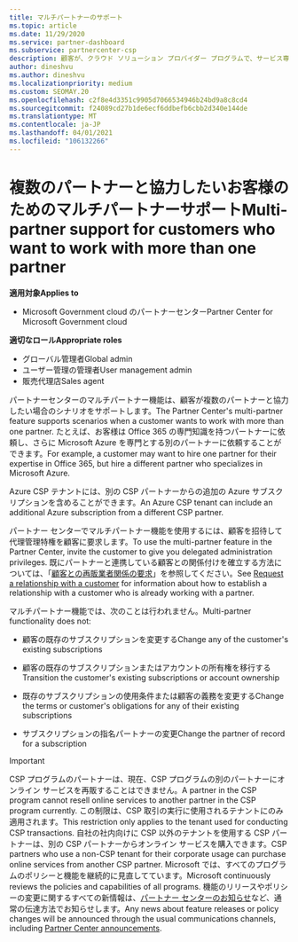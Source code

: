 ```yaml
---
title: マルチパートナーのサポート
ms.topic: article
ms.date: 11/29/2020
ms.service: partner-dashboard
ms.subservice: partnercenter-csp
description: 顧客が、クラウド ソリューション プロバイダー プログラムで、サービス専門分野の異なる複数のパートナーとの連携を求める場合があります。
author: dineshvu
ms.author: dineshvu
ms.localizationpriority: medium
ms.custom: SEOMAY.20
ms.openlocfilehash: c2f8e4d3351c9905d7066534946b24bd9a8c8cd4
ms.sourcegitcommit: f24089cd27b1de6ecf6ddbefb6cbb2d340e144de
ms.translationtype: MT
ms.contentlocale: ja-JP
ms.lasthandoff: 04/01/2021
ms.locfileid: "106132266"
---
```

# <a name="multi-partner-support-for-customers-who-want-to-work-with-more-than-one-partner"></a><span data-ttu-id="f9575-103">複数のパートナーと協力したいお客様のためのマルチパートナーサポート</span><span class="sxs-lookup"><span data-stu-id="f9575-103">Multi-partner support for customers who want to work with more than one partner</span></span>

<span data-ttu-id="f9575-104">**適用対象**</span><span class="sxs-lookup"><span data-stu-id="f9575-104">**Applies to**</span></span>

- <span data-ttu-id="f9575-105">Microsoft Government cloud のパートナーセンター</span><span class="sxs-lookup"><span data-stu-id="f9575-105">Partner Center for Microsoft Government cloud</span></span>

<span data-ttu-id="f9575-106">**適切なロール**</span><span class="sxs-lookup"><span data-stu-id="f9575-106">**Appropriate roles**</span></span>

- <span data-ttu-id="f9575-107">グローバル管理者</span><span class="sxs-lookup"><span data-stu-id="f9575-107">Global admin</span></span>
- <span data-ttu-id="f9575-108">ユーザー管理の管理者</span><span class="sxs-lookup"><span data-stu-id="f9575-108">User management admin</span></span>
- <span data-ttu-id="f9575-109">販売代理店</span><span class="sxs-lookup"><span data-stu-id="f9575-109">Sales agent</span></span>

<span data-ttu-id="f9575-110">パートナーセンターのマルチパートナー機能は、顧客が複数のパートナーと協力したい場合のシナリオをサポートします。</span><span class="sxs-lookup"><span data-stu-id="f9575-110">The Partner Center's multi-partner feature supports scenarios when a customer wants to work with more than one partner.</span></span> <span data-ttu-id="f9575-111">たとえば、お客様は Office 365 の専門知識を持つパートナーに依頼し、さらに Microsoft Azure を専門とする別のパートナーに依頼することができます。</span><span class="sxs-lookup"><span data-stu-id="f9575-111">For example, a customer may want to hire one partner for their expertise in Office 365, but hire a different partner who specializes in Microsoft Azure.</span></span>

<span data-ttu-id="f9575-112">Azure CSP テナントには、別の CSP パートナーからの追加の Azure サブスクリプションを含めることができます。</span><span class="sxs-lookup"><span data-stu-id="f9575-112">An Azure CSP tenant can include an additional Azure subscription from a different CSP partner.</span></span>

<span data-ttu-id="f9575-113">パートナー センターでマルチパートナー機能を使用するには、顧客を招待して代理管理特権を顧客に要求します。</span><span class="sxs-lookup"><span data-stu-id="f9575-113">To use the multi-partner feature in the Partner Center, invite the customer to give you delegated administration privileges.</span></span> <span data-ttu-id="f9575-114">既にパートナーと連携している顧客との関係付けを確立する方法については、「[顧客との再販業者関係の要求](request-a-relationship-with-a-customer.md)」を参照してください。</span><span class="sxs-lookup"><span data-stu-id="f9575-114">See [Request a relationship with a customer](request-a-relationship-with-a-customer.md) for information about how to establish a relationship with a customer who is already working with a partner.</span></span>

<span data-ttu-id="f9575-115">マルチパートナー機能では、次のことは行われません。</span><span class="sxs-lookup"><span data-stu-id="f9575-115">Multi-partner functionality does not:</span></span>

- <span data-ttu-id="f9575-116">顧客の既存のサブスクリプションを変更する</span><span class="sxs-lookup"><span data-stu-id="f9575-116">Change any of the customer's existing subscriptions</span></span>

- <span data-ttu-id="f9575-117">顧客の既存のサブスクリプションまたはアカウントの所有権を移行する</span><span class="sxs-lookup"><span data-stu-id="f9575-117">Transition the customer's existing subscriptions or account ownership</span></span>

- <span data-ttu-id="f9575-118">既存のサブスクリプションの使用条件または顧客の義務を変更する</span><span class="sxs-lookup"><span data-stu-id="f9575-118">Change the terms or customer's obligations for any of their existing subscriptions</span></span>

- <span data-ttu-id="f9575-119">サブスクリプションの指名パートナーの変更</span><span class="sxs-lookup"><span data-stu-id="f9575-119">Change the partner of record for a subscription</span></span>

> [!IMPORTANT]  
> <span data-ttu-id="f9575-120">CSP プログラムのパートナーは、現在、CSP プログラムの別のパートナーにオンライン サービスを再販することはできません。</span><span class="sxs-lookup"><span data-stu-id="f9575-120">A partner in the CSP program cannot resell online services to another partner in the CSP program currently.</span></span> <span data-ttu-id="f9575-121">この制限は、CSP 取引の実行に使用されるテナントにのみ適用されます。</span><span class="sxs-lookup"><span data-stu-id="f9575-121">This restriction only applies to the tenant used for conducting CSP transactions.</span></span> <span data-ttu-id="f9575-122">自社の社内向けに CSP 以外のテナントを使用する CSP パートナーは、別の CSP パートナーからオンライン サービスを購入できます。</span><span class="sxs-lookup"><span data-stu-id="f9575-122">CSP partners who use a non-CSP tenant for their corporate usage can purchase online services from another CSP partner.</span></span> <span data-ttu-id="f9575-123">Microsoft では、すべてのプログラムのポリシーと機能を継続的に見直してています。</span><span class="sxs-lookup"><span data-stu-id="f9575-123">Microsoft continuously reviews the policies and capabilities of all programs.</span></span> <span data-ttu-id="f9575-124">機能のリリースやポリシーの変更に関するすべての新情報は、[パートナー センターのお知らせ](announcements/index.md)など、通常の伝達方法でお知らせします。</span><span class="sxs-lookup"><span data-stu-id="f9575-124">Any news about feature releases or policy changes will be announced through the usual communications channels, including [Partner Center announcements](announcements/index.md).</span></span>
